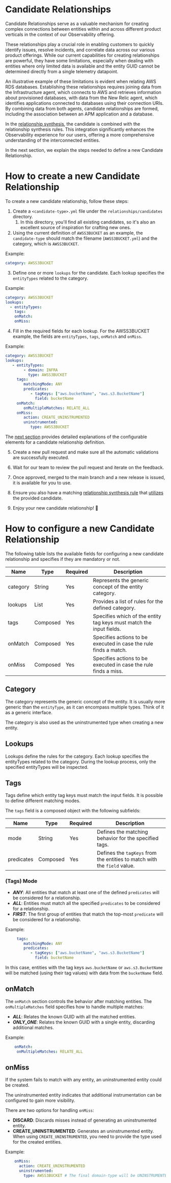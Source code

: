 # Candidate Relationships

Candidate Relationships serve as a valuable mechanism for creating complex connections between entities within 
and across different product verticals in the context of our Observability offering.

These relationships play a crucial role in enabling customers to quickly identify issues, resolve incidents, 
and correlate data across our various product offerings. 
While our current capabilities for creating relationships are powerful, they have some limitations, 
especially when dealing with entities where only limited data is available and the entity GUID cannot be determined 
directly from a single telemetry datapoint.

An illustrative example of these limitations is evident when relating AWS RDS databases. 
Establishing these relationships requires joining data from the Infrastructure agent, which connects to AWS and retrieves information about provisioned databases, 
with data from the New Relic agent, which identifies applications connected to databases using their connection URIs. 
By combining data from both agents, candidate relationships are formed, including the association between an APM application and a database. 

In the [relationship synthesis](relationship_synthesis.md), the candidate is combined with the relationship synthesis rules. 
This integration significantly enhances the Observability experience for our users, offering a more comprehensive understanding of the interconnected entities.

In the next section, we explain the steps needed to define a new Candidate Relationship.

# How to create a new Candidate Relationship

To create a new candidate relationship, follow these steps:

1. Create a `<candidate-type>.yml` file under the `relationships/candidates` directory.
   1. In this directory, you'll find all existing candidates, so it's also an excellent source of inspiration for crafting new ones.
2. Using the current definition of `AWSS3BUCKET` as an example, the `candidate-type` should match the
filename (`AWSS3BUCKET.yml`) and the category, which is `AWSS3BUCKET`.

Example:

```yaml
category: AWSS3BUCKET
```

3. Define one or more `lookups` for the candidate. Each lookup specifies the `entityTypes` related to the category.

Example:

```yaml
category: AWSS3BUCKET
lookups:
  - entityTypes:
    tags:
    onMatch:
    onMiss:
```

4. Fill in the required fields for each lookup. For the AWSS3BUCKET example, the fields are `entityTypes`, `tags`, `onMatch` and `onMiss`.

Example:

```yaml
category: AWSS3BUCKET
lookups:
   - entityTypes:
        - domain: INFRA
          type: AWSS3BUCKET
     tags:
        matchingMode: ANY
        predicates:
           - tagKeys: ["aws.bucketName", "aws.s3.BucketName"]
             field: bucketName
     onMatch:
        onMultipleMatches: RELATE_ALL
     onMiss:
        action: CREATE_UNINSTRUMENTED
        uninstrumented:
           type: AWSS3BUCKET
```

The [next section](#how-to-configure-a-new-candidate-relationship) provides detailed explanations of the configurable elements for a candidate relationship definition.

5. Create a new pull request and make sure all the automatic validations are successfully executed.

6. Wait for our team to review the pull request and iterate on the feedback.

7. Once approved, merged to the main branch and a new release is issued, it is available for you to use.

8. Ensure you also have a matching [relationship synthesis rule](relationship_synthesis.md) that [utilizes](relationship_synthesis.md#lookupguid) the provided candidate.

9. Enjoy your new candidate relationship! :tada:

# How to configure a new Candidate Relationship

The following table lists the available fields for configuring a new candidate relationship and specifies if they are mandatory or not.

| **Name** | **Type** | **Required** | **Description**                                                     |
|----------|----------|-------------|---------------------------------------------------------------------|
| category | String   | Yes         | Represents the generic concept of the entity category.              |
| lookups  | List     | Yes         | Provides a list of rules for the defined category.                  |
| tags     | Composed | Yes         | Specifies which of the entity tag keys must match the input fields. |
| onMatch  | Composed | Yes         | Specifies actions to be executed in case the rule finds a match.    |
| onMiss   | Composed | Yes         | Specifies actions to be executed in case the rule finds a miss.     |

## Category

The category represents the generic concept of the entity. It is usually more generic than the `entityType`, 
as it can encompass multiple types. Think of it as a generic interface.

The category is also used as the uninstrumented type when creating a new entity.

## Lookups

Lookups define the rules for the category. Each lookup specifies the entityTypes related to the category.
During the lookup process, only the specified entityTypes will be inspected.

## Tags

Tags define which entity tag keys must match the input fields. It is possible to define different matching modes.

The `tags` field is a composed object with the following subfields:

| **Name**   | **Type** | **Required** | **Description**                                                         |
|------------|----------|-------------|--------------------------------------------------------------------------|
| mode       | String   | Yes         | Defines the matching behavior for the specified tags.                    |
| predicates | Composed | Yes         | Defines the `tagKeys` from the entities to match with the `field` value. |

### (Tags) Mode

* ***ANY***: All entities that match at least one of the defined `predicates` will be considered for a relationship.
* ***ALL***: Entities must match all the specified `predicates` to be considered for a relationship.
* ***FIRST***: The first group of entities that match the top-most `predicate` will be considered for a relationship.

Example:
```yaml
     tags:
        matchingMode: ANY
        predicates:
           - tagKeys: ["aws.bucketName", "aws.s3.BucketName"]
             field: bucketName
```

In this case, entities with the tag keys `aws.bucketName` or `aws.s3.BucketName` will be matched (using their tag values) 
with data from the `bucketName` field.

## onMatch

The `onMatch` section controls the behavior after matching entities. The `onMultipleMatches` field specifies how to handle multiple matches:

* ***ALL***: Relates the known GUID with all the matched entities.
* ***ONLY_ONE***: Relates the known GUID with a single entity, discarding additional matches.

Example:
```yaml
    onMatch:
     onMultipleMatches: RELATE_ALL
```

## onMiss

If the system fails to match with any entity, an uninstrumented entity could be created.

The uninstrumented entity indicates that additional instrumentation can be configured to gain more visibility.

There are two options for handling `onMiss`:

* **DISCARD**: Discards misses instead of generating an uninstrumented entity.
* **CREATE_UNINSTRUMENTED**: Generates an uninstrumented entity.
When using `CREATE_UNINSTRUMENTED`, you need to provide the type used for the created entities.

Example:
```yaml
    onMiss:
      action: CREATE_UNINSTRUMENTED
      uninstrumented:
        type: AWSS3BUCKET # The final domain-type will be UNINSTRUMENTED-AWSS3BUCKET
```